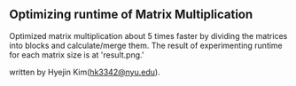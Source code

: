 <h2> Optimizing runtime of Matrix Multiplication </h2>

Optimized matrix multiplication about 5 times faster by dividing the matrices into blocks and calculate/merge them.
The result of experimenting runtime for each matrix size is at 'result.png.'

written by Hyejin Kim(hk3342@nyu.edu).
